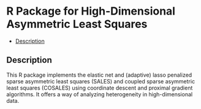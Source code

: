 R Package for High-Dimensional Asymmetric Least Squares
================

-   [Description](#description)

## Description

This R package implements the elastic net and (adaptive) lasso penalized
sparse asymmetric least squares (SALES) and coupled sparse asymmetric
least squares (COSALES) using coordinate descent and proximal gradient
algorithms. It offers a way of analyzing heterogeneity in
high-dimensional data.
